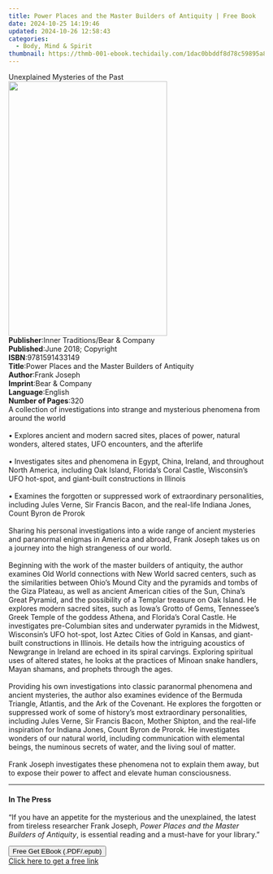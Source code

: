 ```yaml
---
title: Power Places and the Master Builders of Antiquity | Free Book
date: 2024-10-25 14:19:46
updated: 2024-10-26 12:58:43
categories:
  - Body, Mind & Spirit
thumbnail: https://thmb-001-ebook.techidaily.com/1dac0bbddf8d78c59895a8f8084ca2948d7c4d04a6992a00c3e96948012698db.jpg
---
```

<main id="book-container">
  <div class="flex flex-col">
    <div class="book-brief flex-1 py-6 px-4 sm:p-6 md:py-10 md:px-8">
      <!-- brief-->
      <div class="book-brief-main">Unexplained Mysteries of the Past</div>
    </div>
    <div
      class="book-meta-info flex-1 grid gap-4 col-start-1 col-end-3 row-start-1 sm:mb-6 sm:grid-cols-4 lg:gap-6 lg:col-start-2 lg:row-end-6 lg:row-span-6 lg:mb-0"
    >
      <div
        class="book-meta-info-left place-content-center mt-4 p-4 text-sm leading-6 col-start-2 col-span-2 dark:text-slate-400"
      >
        <img
          class="w-full h-500 object-cover rounded-lg sm:h-255 sm:col-span-2 lg:col-span-full"
          src="https://img-001-ebook.techidaily.com/aad840cbcd1f7e76dea11462e9b1082fb96ad77128024b5f465fa825806a1818.jpg"
          alt=""
          width="312"
          height="500"
        />
      </div>
      <div
        class="book-meta-info-right mt-2 col-start-1 row-start-2 col-span-3 self-center"
      >
        <!-- meta data  -->
        <div class="flex flex-col px-4 md:px-8">
          <div class="flex-1">
            <strong>Publisher</strong>:<span class="px-2"
              >Inner Traditions/Bear &amp; Company</span
            >
          </div>
          <div class="flex-1">
            <strong>Published</strong>:<span class="px-2"
              >June 2018; Copyright</span
            >
          </div>
          <div class="flex-1">
            <strong>ISBN</strong>:<span class="px-2">9781591433149</span>
          </div>
          <div class="flex-1">
            <strong>Title</strong>:<span class="px-2"
              >Power Places and the Master Builders of Antiquity</span
            >
          </div>
          <div class="flex-1">
            <strong>Author</strong>:<span class="px-2">Frank Joseph</span>
          </div>
          <div class="flex-1">
            <strong>Imprint</strong>:<span class="px-2"
              >Bear &amp; Company</span
            >
          </div>
          <div class="flex-1">
            <strong>Language</strong>:<span class="px-2">English</span>
          </div>
          <div class="flex-1">
            <strong>Number of Pages</strong>:<span class="px-2">320</span>
          </div>
        </div>
      </div>
    </div>
    <div class="book-description flex-1 py-6 px-4 sm:p-6 md:py-10 md:px-8">
      <div class="book-description-main">
        <div accordion-content="" id="description">
          A collection of investigations into strange and mysterious phenomena
          from around the world <br /><br />• Explores ancient and modern sacred
          sites, places of power, natural wonders, altered states, UFO
          encounters, and the afterlife <br /><br />• Investigates sites and
          phenomena in Egypt, China, Ireland, and throughout North America,
          including Oak Island, Florida’s Coral Castle, Wisconsin’s UFO
          hot-spot, and giant-built constructions in Illinois <br /><br />•
          Examines the forgotten or suppressed work of extraordinary
          personalities, including Jules Verne, Sir Francis Bacon, and the
          real-life Indiana Jones, Count Byron de Prorok <br /><br />Sharing his
          personal investigations into a wide range of ancient mysteries and
          paranormal enigmas in America and abroad, Frank Joseph takes us on a
          journey into the high strangeness of our world. <br /><br />Beginning
          with the work of the master builders of antiquity, the author examines
          Old World connections with New World sacred centers, such as the
          similarities between Ohio’s Mound City and the pyramids and tombs of
          the Giza Plateau, as well as ancient American cities of the Sun,
          China’s Great Pyramid, and the possibility of a Templar treasure on
          Oak Island. He explores modern sacred sites, such as Iowa’s Grotto of
          Gems, Tennessee’s Greek Temple of the goddess Athena, and Florida’s
          Coral Castle. He investigates pre-Columbian sites and underwater
          pyramids in the Midwest, Wisconsin’s UFO hot-spot, lost Aztec Cities
          of Gold in Kansas, and giant-built constructions in Illinois. He
          details how the intriguing acoustics of Newgrange in Ireland are
          echoed in its spiral carvings. Exploring spiritual uses of altered
          states, he looks at the practices of Minoan snake handlers, Mayan
          shamans, and prophets through the ages. <br /><br />Providing his own
          investigations into classic paranormal phenomena and ancient
          mysteries, the author also examines evidence of the Bermuda Triangle,
          Atlantis, and the Ark of the Covenant. He explores the forgotten or
          suppressed work of some of history’s most extraordinary personalities,
          including Jules Verne, Sir Francis Bacon, Mother Shipton, and the
          real-life inspiration for Indiana Jones, Count Byron de Prorok. He
          investigates wonders of our natural world, including communication
          with elemental beings, the numinous secrets of water, and the living
          soul of matter. <br /><br />Frank Joseph investigates these phenomena
          not to explain them away, but to expose their power to affect and
          elevate human consciousness.
        </div>
        <div class="accordion-fader"></div>
      </div>
    </div>
    <div class="book-excerpts flex-1 py-6 px-4 sm:p-6 md:py-10 md:px-8">
      <!-- excerpts-->
      <div class="book-excerpts-main">
        <hr />
        <h4 class="placeholder placeholder-heading">
          <span>In The Press</span>
        </h4>
        <p>
          “If you have an appetite for the mysterious and the unexplained, the
          latest from tireless researcher Frank Joseph,<i>
            Power Places and the Master Builders of Antiquity</i
          >, is essential reading and a must-have for your library.”
        </p>
      </div>
    </div>
    <div
      class="book-about-author flex-1 py-6 px-4 sm:p-6 md:py-10 md:px-8"
    ></div>
    <div class="book-free-get flex-1 py-6 px-4 sm:p-6 md:py-10 md:px-8">
      <button
        id="btn-free-get"
        class="bg-blue-500 hover:bg-blue-700 text-white font-bold py-2 px-4 rounded"
      >
        Free Get EBook (.PDF/.epub)
      </button>
      <div id="countdown-display" class="px-2 text-lg mt-2"></div>
      <a
        id="free-link"
        class="hidden bg-blue-500 hover:bg-blue-700 text-white font-bold py-2 px-4 rounded"
        href="https://www.ebooks.com/en-us/book/95917947/power-places-and-the-master-builders-of-antiquity/frank-joseph/"
        target="_blank"
        >Click here to get a free link</a
      >
    </div>
    <script>
      let countdownTime = 0;
      let countdownInterval = null;
      document
        .getElementById('btn-free-get')
        .addEventListener('click', startCountdown);
      function startCountdown() {
        countdownTime = new Date().getTime() + 60000 * 3;
        countdownInterval = setInterval(updateCountdown, 1000);
        document.getElementById('btn-free-get').disabled = true;
        document
          .getElementById('btn-free-get')
          .classList.add('bg-gray-500', 'cursor-not-allowed');
      }
      function updateCountdown() {
        let currentTime = new Date().getTime();
        let timeLeft = countdownTime - currentTime;
        let secondsLeft = Math.floor(timeLeft / 1000);
        document.getElementById('countdown-display').innerHTML =
          `Remaining time: ${secondsLeft} seconds.`;
        if (secondsLeft <= 0) {
          clearInterval(countdownInterval);
          document.getElementById('btn-free-get').classList.add('hidden');
          document.getElementById('free-link').classList.remove('hidden');
          document.getElementById('countdown-display').innerHTML = '';
        }
      }
    </script>
  </div>
</main>
